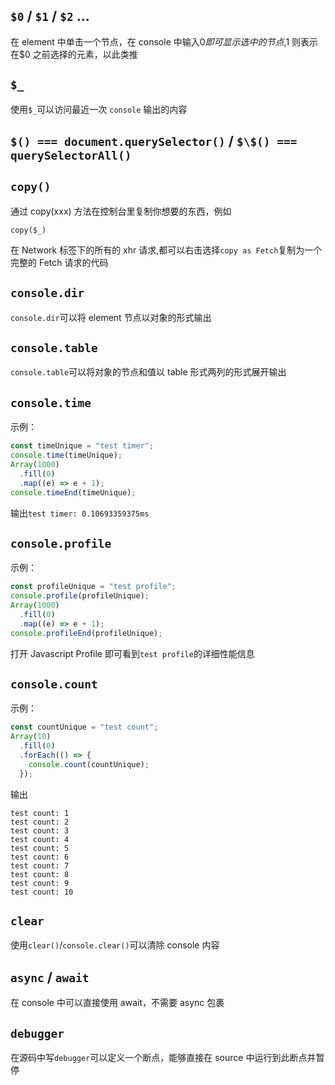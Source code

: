 ## `$0` / `$1` / `$2` ...

在 element 中单击一个节点，在 console 中输入$0 即可显示选中的节点,$1 则表示在\$0 之前选择的元素，以此类推

## `$_`

使用`$_`可以访问最近一次 `console` 输出的内容

## `$() === document.querySelector()` / `$\$() === querySelectorAll()`

## `copy()`

通过 copy(xxx) 方法在控制台里复制你想要的东西，例如

```jaascript
copy($_)
```

在 Network 标签下的所有的 xhr 请求,都可以右击选择`copy as Fetch`复制为一个完整的 Fetch 请求的代码

## `console.dir`

`console.dir`可以将 element 节点以对象的形式输出

## `console.table`

`console.table`可以将对象的节点和值以 table 形式两列的形式展开输出

## `console.time`

示例：

```javascript
const timeUnique = "test timer";
console.time(timeUnique);
Array(1000)
  .fill(0)
  .map((e) => e + 1);
console.timeEnd(timeUnique);
```

输出`test timer: 0.10693359375ms`

## `console.profile`

示例：

```javascript
const profileUnique = "test profile";
console.profile(profileUnique);
Array(1000)
  .fill(0)
  .map((e) => e + 1);
console.profileEnd(profileUnique);
```

打开 Javascript Profile 即可看到`test profile`的详细性能信息

## `console.count`

示例：

```javascript
const countUnique = "test count";
Array(10)
  .fill(0)
  .forEach(() => {
    console.count(countUnique);
  });
```

输出

```
test count: 1
test count: 2
test count: 3
test count: 4
test count: 5
test count: 6
test count: 7
test count: 8
test count: 9
test count: 10
```

## `clear`

使用`clear()`/`console.clear()`可以清除 console 内容

## `async` / `await`

在 console 中可以直接使用 await，不需要 async 包裹

## `debugger`

在源码中写`debugger`可以定义一个断点，能够直接在 source 中运行到此断点并暂停
